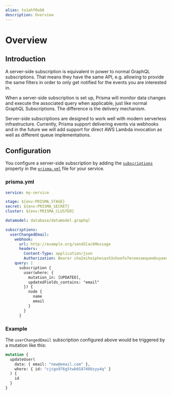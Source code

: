 ```yaml
---
alias: to1ahf0ob6
description: Overview
---
```


# Overview

## Introduction

A server-side subscription is equivalent in power to normal GraphQL subscriptions. That means they have the same API, e.g. allowing to provide the same filters in order to only get notified for the events you are interested in.

When a server-side subscription is set up, Prisma will monitor data changes and execute the associated query when applicable, just like normal GraphQL Subscriptions. The difference is the delivery mechanism.

Server-side subscriptions are designed to work well with modern serverless infrastructure. Currently, Prisma support delivering events via webhooks and in the future we will add support for direct AWS Lambda invocation as well as different queue implementations.

## Configuration

You configure a server-side subscription by adding the [`subscriptions`](!alias-ufeshusai8#subscriptions-optional) property in the [`prisma.yml`](!alias-foatho8aip) file for your service.

### prisma.yml

```yml
service: my-service

stage: ${env:PRISMA_STAGE}
secret: ${env:PRISMA_SECRET}
cluster: ${env:PRISMA_CLUSTER}

datamodel: database/datamodel.graphql

subscriptions:
  userChangedEmail:
    webhook:
      url: http://example.org/sendSlackMessage
      headers:
        Content-Type: application/json
        Authorization: Bearer cha2eiheiphesash3shoofo7eceexaequeebuyaequ1reishiujuu6weisao7ohc
    query: |
      subscription {
        user(where: {
          mutation_in: [UPDATED],
          updatedFields_contains: "email"
        }) {
          node {
            name
            email
          }
        }
      }
```

### Example

The `userChangedEmail` subscription configured above would be triggered by a mutation like this:

```graphql
mutation {
  updateUser(
    data: { email: "new@email.com" },
    where: { id: "cjcgo976g5twb018740bzyy4q" }
  ) {
    id
  }
}
```
